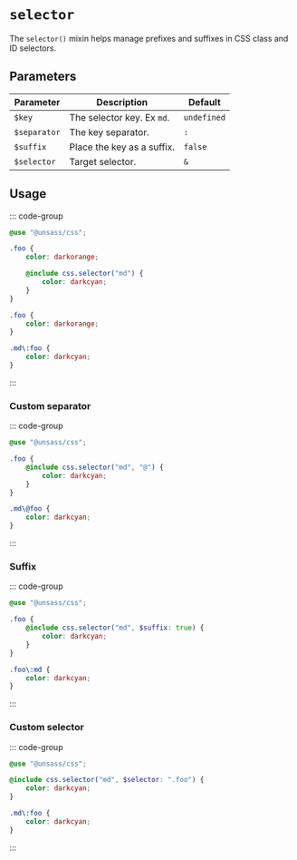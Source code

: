 # `selector` <Badge type="tip" text="API"/>

The `selector()` mixin helps manage prefixes and suffixes in CSS class and ID selectors.

## Parameters

| Parameter    | Description                | Default     |
|--------------|----------------------------|-------------|
| `$key`       | The selector key. Ex `md`. | `undefined` |
| `$separator` | The key separator.         | `:`         |
| `$suffix`    | Place the key as a suffix. | `false`     |
| `$selector`  | Target selector.           | `&`         |

## Usage

::: code-group
```scss
@use "@unsass/css";

.foo {
    color: darkorange;

    @include css.selector("md") {
        color: darkcyan;
    }
}
```

```css
.foo {
    color: darkorange;
}

.md\:foo {
    color: darkcyan;
}
```
:::

### Custom separator

::: code-group
```scss
@use "@unsass/css";

.foo {
    @include css.selector("md", "@") {
        color: darkcyan;
    }
}
```

```css
.md\@foo {
    color: darkcyan;
}
```
:::

### Suffix

::: code-group
```scss
@use "@unsass/css";

.foo {
    @include css.selector("md", $suffix: true) {
        color: darkcyan;
    }
}
```

```css
.foo\:md {
    color: darkcyan;
}
```
:::

### Custom selector

::: code-group
```scss
@use "@unsass/css";

@include css.selector("md", $selector: ".foo") {
    color: darkcyan;
}
```

```css
.md\:foo {
    color: darkcyan;
}
```
:::
